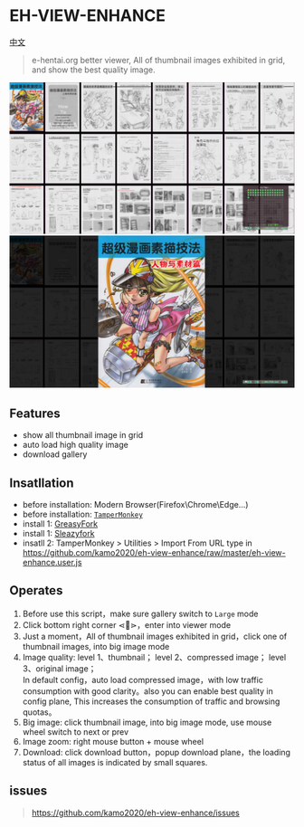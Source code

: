 # EH-VIEW-ENHANCE

[中文](https://github.com/kamo2020/eh-view-enhance/blob/master/README_CN.md)

> e-hentai.org better viewer, All of thumbnail images exhibited in grid, and show the best quality image.

![预览](.assets/Preview_c.jpg "预览")
![大图](.assets/BigScreen_c.jpg "大图")

## Features

- show all thumbnail image in grid
- auto load high quality image
- download gallery

## Insatllation

- before installation: Modern Browser(Firefox\Chrome\Edge...)
- before installation: [`TamperMonkey`](https://www.tampermonkey.net/)
- install 1: [GreasyFork](https://greasyfork.org/en/scripts/397848-e-hentai-view-enhance)
- install 1: [Sleazyfork](https://sleazyfork.org/en/scripts/397848-e-hentai-view-enhance)
- insatll 2: TamperMonkey > Utilities > Import From URL type in https://github.com/kamo2020/eh-view-enhance/raw/master/eh-view-enhance.user.js

## Operates

1. Before use this script，make sure gallery switch to `Large` mode
2. Click bottom right corner ⋖📖⋗，enter into viewer mode
3. Just a moment，All of thumbnail images exhibited in grid，click one of thumbnail images, into big image mode
4. Image quality: level 1、thumbnail； level 2、compressed image； level 3、original image；<br>
   In default config，auto load compressed image，with low traffic consumption with good clarity。also you can enable best quality in config plane, This increases the consumption of traffic and browsing quotas。
5. Big image: click thumbnail image, into big image mode, use mouse wheel switch to next or prev
6. Image zoom: right mouse button + mouse wheel
7. Download: click download button，popup download plane，the loading status of all images is indicated by small squares.

## issues

> https://github.com/kamo2020/eh-view-enhance/issues
